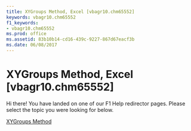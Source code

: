```yaml
---
title: XYGroups Method, Excel [vbagr10.chm65552]
keywords: vbagr10.chm65552
f1_keywords:
- vbagr10.chm65552
ms.prod: office
ms.assetid: 83b10b14-cd16-439c-9227-867d67eacf3b
ms.date: 06/08/2017
---
```



# XYGroups Method, Excel [vbagr10.chm65552]

Hi there! You have landed on one of our F1 Help redirector pages. Please select the topic you were looking for below.

[XYGroups Method](http://msdn.microsoft.com/library/d334382a-8d27-2b35-4306-a16f5fa13c89%28Office.15%29.aspx)

